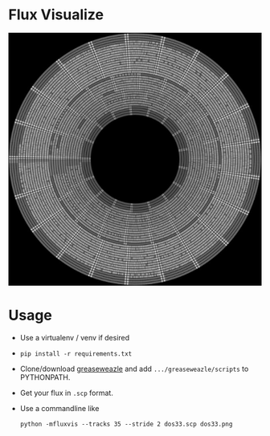 <!--
SPDX-FileCopyrightText: 2022 Jeff Epler for Adafruit Industries

SPDX-License-Identifier: CC-BY-4.0
-->

# Flux Visualize

![Visualization of Commodore 1541 floppy as mastered by fluxengine](etc/disk.jpg)

# Usage
 * Use a virtualenv / venv if desired

 * `pip install -r requirements.txt`

 * Clone/download [greaseweazle](https://github.com/keirf/greaseweazle) and add `.../greaseweazle/scripts` to PYTHONPATH.

 * Get your flux in `.scp` format.

 * Use a commandline like
   ```
   python -mfluxvis --tracks 35 --stride 2 dos33.scp dos33.png
   ```
